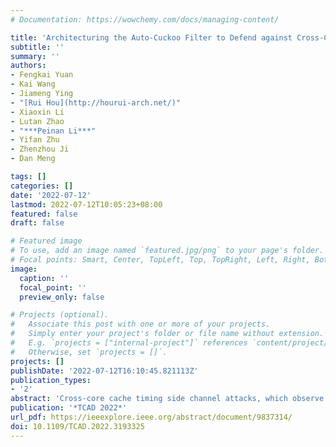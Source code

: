 ```yaml
---
# Documentation: https://wowchemy.com/docs/managing-content/

title: 'Architecturing the Auto-Cuckoo Filter to Defend against Cross-Core Cache Attacks'
subtitle: ''
summary: ''
authors:
- Fengkai Yuan
- Kai Wang
- Jiameng Ying
- "[Rui Hou](http://hourui-arch.net/)"
- Xiaoxin Li
- Lutan Zhao
- "***Peinan Li***"
- Yifan Zhu
- Zhenzhou Ji
- Dan Meng

tags: []
categories: []
date: '2022-07-12'
lastmod: 2022-07-12T10:05:23+08:00
featured: false
draft: false

# Featured image
# To use, add an image named `featured.jpg/png` to your page's folder.
# Focal points: Smart, Center, TopLeft, Top, TopRight, Left, Right, BottomLeft, Bottom, BottomRight.
image:
  caption: ''
  focal_point: ''
  preview_only: false

# Projects (optional).
#   Associate this post with one or more of your projects.
#   Simply enter your project's folder or file name without extension.
#   E.g. `projects = ["internal-project"]` references `content/project/deep-learning/index.md`.
#   Otherwise, set `projects = []`.
projects: []
publishDate: '2022-07-12T16:10:45.821113Z'
publication_types:
- '2'
abstract: 'Cross-core cache timing side channel attacks, which observe cache access behavior of victims running on different physical cores to infer sensitive information, have become a significant threat. Although the attacks are covert, they cause the attacked cachelines to frequently migrate among cache hierarchies, rendering abnormal traffic. Based on this observation, the proposed scheme PiPoMonitor records cache-memory access traffic and prefetch suspicious lines under attack to interfere with adversaries’ probes. In pursuit of security and performance, PiPoMonitor exploits a Cuckoo filter as the recording structure and introduces two features to it, autonomic deletion and relocation accelerating. The former exponentially increases the uncertainty of record eviction against reverse engineering attacks, while the latter leverages a pipelined architecture to alleviate the impact of intensive filter queries on the memory critical path. PiPoMonitor is not only able to effectively mitigate cross-core cache attacks and defeat sophisticated defense-aware attackers, but also induces a negligible performance penalty and acceptable hardware overhead.'
publication: '*TCAD 2022*'
url_pdf: https://ieeexplore.ieee.org/abstract/document/9837314/
doi: 10.1109/TCAD.2022.3193325
---
```

